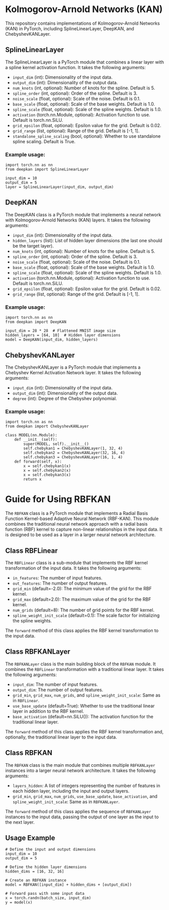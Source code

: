 # Kolmogorov-Arnold Networks (KAN)

This repository contains implementations of Kolmogorov-Arnold Networks (KAN) in PyTorch, including SplineLinearLayer, DeepKAN, and ChebyshevKANLayer.

## SplineLinearLayer

The SplineLinearLayer is a PyTorch module that combines a linear layer with a spline kernel activation function. It takes the following arguments:

- `input_dim` (int): Dimensionality of the input data.
- `output_dim` (int): Dimensionality of the output data.
- `num_knots` (int, optional): Number of knots for the spline. Default is 5.
- `spline_order` (int, optional): Order of the spline. Default is 3.
- `noise_scale` (float, optional): Scale of the noise. Default is 0.1.
- `base_scale` (float, optional): Scale of the base weights. Default is 1.0.
- `spline_scale` (float, optional): Scale of the spline weights. Default is 1.0.
- `activation` (torch.nn.Module, optional): Activation function to use. Default is torch.nn.SiLU.
- `grid_epsilon` (float, optional): Epsilon value for the grid. Default is 0.02.
- `grid_range` (list, optional): Range of the grid. Default is [-1, 1].
- `standalone_spline_scaling` (bool, optional): Whether to use standalone spline scaling. Default is True.

### Example usage:

```
import torch.nn as nn
from deepkan import SplineLinearLayer

input_dim = 10
output_dim = 5
layer = SplineLinearLayer(input_dim, output_dim)

```
## DeepKAN

The DeepKAN class is a PyTorch module that implements a neural network with Kolmogorov-Arnold Networks (KAN) layers. It takes the following arguments:

- `input_dim` (int): Dimensionality of the input data.
- `hidden_layers` (list): List of hidden layer dimensions (the last one should be the target layer).
- `num_knots` (int, optional): Number of knots for the spline. Default is 5.
- `spline_order` (int, optional): Order of the spline. Default is 3.
- `noise_scale` (float, optional): Scale of the noise. Default is 0.1.
- `base_scale` (float, optional): Scale of the base weights. Default is 1.0.
- `spline_scale` (float, optional): Scale of the spline weights. Default is 1.0.
- `activation` (torch.nn.Module, optional): Activation function to use. Default is torch.nn.SiLU.
- `grid_epsilon` (float, optional): Epsilon value for the grid. Default is 0.02.
- `grid_range` (list, optional): Range of the grid. Default is [-1, 1].


### Example usage:

```
import torch.nn as nn
from deepkan import DeepKAN

input_dim = 28 * 28  # Flattened MNIST image size
hidden_layers = [64, 10]  # Hidden layer dimensions
model = DeepKAN(input_dim, hidden_layers)
```

## ChebyshevKANLayer

The ChebyshevKANLayer is a PyTorch module that implements a Chebyshev Kernel Activation Network layer. It takes the following arguments:

- `input_dim` (int): Dimensionality of the input data.
- `output_dim` (int): Dimensionality of the output data.
- `degree` (int): Degree of the Chebyshev polynomial.

### Example usage:

```
import torch.nn as nn
from deepkan import ChebyshevKANLayer

class MODEL(nn.Module):
    def __init__(self):
        super(MODEL, self).__init__()
        self.chebykan1 = ChebyshevKANLayer(1, 32, 4)
        self.chebykan2 = ChebyshevKANLayer(32, 16, 4)
        self.chebykan3 = ChebyshevKANLayer(16, 1, 4)
    def forward(self, x):
        x = self.chebykan1(x)
        x = self.chebykan2(x)
        x = self.chebykan3(x)
        return x
```
# Guide for Using RBFKAN

The `RBFKAN` class is a PyTorch module that implements a Radial Basis Function Kernel-based Adaptive Neural Network (RBF-KAN). This module combines the traditional neural network approach with a radial basis function (RBF) kernel to capture non-linear relationships in the input data. It is designed to be used as a layer in a larger neural network architecture.

## Class RBFLinear

The `RBFLinear` class is a sub-module that implements the RBF kernel transformation of the input data. It takes the following arguments:

- `in_features`: The number of input features.
- `out_features`: The number of output features.
- `grid_min` (default=-2.0): The minimum value of the grid for the RBF kernel.
- `grid_max` (default=2.0): The maximum value of the grid for the RBF kernel.
- `num_grids` (default=8): The number of grid points for the RBF kernel.
- `spline_weight_init_scale` (default=0.1): The scale factor for initializing the spline weights.

The `forward` method of this class applies the RBF kernel transformation to the input data.

## Class RBFKANLayer

The `RBFKANLayer` class is the main building block of the `RBFKAN` module. It combines the `RBFLinear` transformation with a traditional linear layer. It takes the following arguments:

- `input_dim`: The number of input features.
- `output_dim`: The number of output features.
- `grid_min`, `grid_max`, `num_grids`, and `spline_weight_init_scale`: Same as in `RBFLinear`.
- `use_base_update` (default=True): Whether to use the traditional linear layer in addition to the RBF kernel.
- `base_activation` (default=nn.SiLU()): The activation function for the traditional linear layer.

The `forward` method of this class applies the RBF kernel transformation and, optionally, the traditional linear layer to the input data.

## Class RBFKAN

The `RBFKAN` class is the main module that combines multiple `RBFKANLayer` instances into a larger neural network architecture. It takes the following arguments:

- `layers_hidden`: A list of integers representing the number of features in each hidden layer, including the input and output layers.
- `grid_min`, `grid_max`, `num_grids`, `use_base_update`, `base_activation`, and `spline_weight_init_scale`: Same as in `RBFKANLayer`.

The `forward` method of this class applies the sequence of `RBFKANLayer` instances to the input data, passing the output of one layer as the input to the next layer.

## Usage Example

```
# Define the input and output dimensions
input_dim = 10
output_dim = 5

# Define the hidden layer dimensions
hidden_dims = [16, 32, 16]

# Create an RBFKAN instance
model = RBFKAN([input_dim] + hidden_dims + [output_dim])

# Forward pass with some input data
x = torch.randn(batch_size, input_dim)
y = model(x)

```

